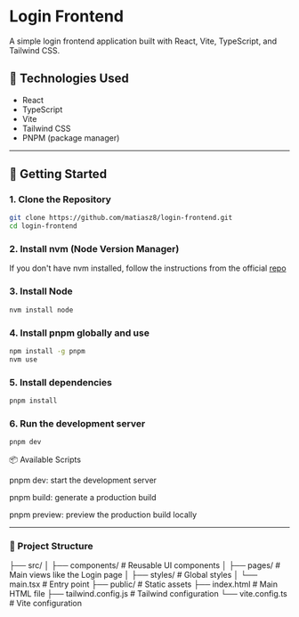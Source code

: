 # Login Frontend

A simple login frontend application built with React, Vite, TypeScript, and Tailwind CSS.

## 🧱 Technologies Used

- React
- TypeScript
- Vite
- Tailwind CSS
- PNPM (package manager)

---

## 🚀 Getting Started

### 1. Clone the Repository

```bash
git clone https://github.com/matiasz8/login-frontend.git
cd login-frontend
```

### 2. Install nvm (Node Version Manager)

If you don't have nvm installed, follow the instructions from the official [repo](https://github.com/nvm-sh/nvm)

### 3. Install Node

```bash
nvm install node
```

### 4. Install pnpm globally and use

```bash
npm install -g pnpm
nvm use
```

### 5. Install dependencies

```bash
pnpm install
```

### 6. Run the development server

```bash
pnpm dev
```


📦 Available Scripts

pnpm dev: start the development server

pnpm build: generate a production build

pnpm preview: preview the production build locally

---

### 📂 Project Structure

├── src/
│   ├── components/     # Reusable UI components
│   ├── pages/          # Main views like the Login page
│   ├── styles/         # Global styles
│   └── main.tsx        # Entry point
├── public/             # Static assets
├── index.html          # Main HTML file
├── tailwind.config.js  # Tailwind configuration
└── vite.config.ts      # Vite configuration
